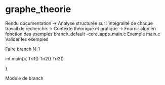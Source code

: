 # graphe_theorie

Rendu documentation	
	-> Analyse structurée sur l'intégralité de chaque travail de recherche
	-> Contexte théorique et pratique
	-> Fournir algo en fonction des exemples
branch_default 
	-core_apps_main.c
Exemple main.c
Valider les exemples

Faire branch N-1

int main(){
Tri1()
Tri2()
Tri3()

}

Module de branch
